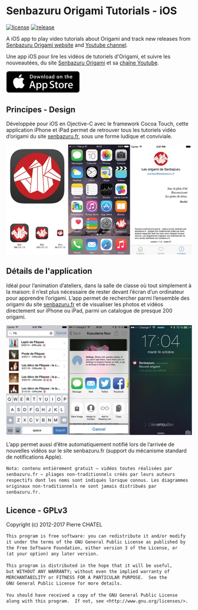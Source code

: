 # Senbazuru Origami Tutorials - iOS

[![license](https://img.shields.io/badge/licence-GPL-blue.svg)](https://github.com/chatelp/Senbazuru/blob/master/LICENSE_GPLv3)
[![release](https://img.shields.io/badge/release-v1.3.0-lightgrey.svg)](https://play.google.com/store/apps/details?id=pm.chatel.senbazuru&hl=fr)

A iOS app to play video tutorials about Origami and track new releases from [Senbazuru Origami website](http://senbazuru.fr) and [Youtube channel](https://www.youtube.com/channel/UCVIGU6j8Tb8FySfYNDC6gJQ).

Une app iOS pour lire les vidéos de tutoriels d'Origami, et suivre les nouveautées, du site [Senbazuru Origami](http://senbazuru.fr) et sa [chaîne Youtube](https://www.youtube.com/channel/UCVIGU6j8Tb8FySfYNDC6gJQ).

<a href='https://itunes.apple.com/fr/app/les-origami-de-senbazuru/id914494277?mt=8&uo=4'><img alt='Disponible sur iTunes' src='https://github.com/chatelp/Senbazuru-iOS/blob/master/readme/Download_on_the_App_Store_Badge_US-UK_135x40.png?raw=true' width="200"/></a>

## Principes - Design

Développée pour iOS en Ojective-C avec le framework Cocoa Touch, cette application iPhone et iPad permet de retrouver tous les tutoriels vidéo d’origami du site [senbazuru.fr](http://senbazuru.fr/), sous une forme ludique et conviviale.

![Banner1](https://github.com/chatelp/Senbazuru-iOS/blob/master/readme/banner_ios_senbazuru_1_1024.jpg?raw=true)


## Détails de l'application

Idéal pour l’animation d’ateliers, dans la salle de classe où tout simplement à la maison: il n’est plus nécessaire de rester devant l’écran d’un ordinateur pour apprendre l’origami. L’app permet de rechercher parmi l’ensemble des origami du site [senbazuru.fr](http://senbazuru.fr/) et de visualiser les photos et vidéos directement sur iPhone ou iPad, parmi un catalogue de presque 200 origami.

![Banner2](https://github.com/chatelp/Senbazuru-iOS/blob/master/readme/banner_ios_senbazuru_2_1024.jpg?raw=true)

L’app permet aussi d’être automatiquement notifié lors de l’arrivée de nouvelles vidéos sur le site senbazuru.fr (support du mécanisme standard de notifications Apple).

	Nota: contenu entièrement gratuit – vidéos toutes réalisées par senbazuru.fr – pliages non-traditionnels créés par leurs auteurs respectifs dont les noms sont indiqués lorsque connus. Les diagrammes originaux non-traditionnels ne sont jamais distribués par senbazuru.fr.

## Licence - GPLv3

Copyright (c) 2012-2017 Pierre CHATEL

    This program is free software: you can redistribute it and/or modify
    it under the terms of the GNU General Public License as published by
    the Free Software Foundation, either version 3 of the License, or
    (at your option) any later version.

    This program is distributed in the hope that it will be useful,
    but WITHOUT ANY WARRANTY; without even the implied warranty of
    MERCHANTABILITY or FITNESS FOR A PARTICULAR PURPOSE.  See the
    GNU General Public License for more details.

    You should have received a copy of the GNU General Public License
    along with this program.  If not, see <http://www.gnu.org/licenses/>.
